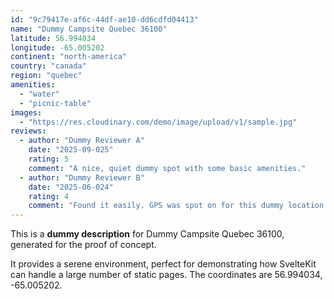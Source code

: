 ```yaml
---
id: "9c79417e-af6c-44df-ae10-dd6cdfd04413"
name: "Dummy Campsite Quebec 36100"
latitude: 56.994034
longitude: -65.005202
continent: "north-america"
country: "canada"
region: "quebec"
amenities:
  - "water"
  - "picnic-table"
images:
  - "https://res.cloudinary.com/demo/image/upload/v1/sample.jpg"
reviews:
  - author: "Dummy Reviewer A"
    date: "2025-09-025"
    rating: 5
    comment: "A nice, quiet dummy spot with some basic amenities."
  - author: "Dummy Reviewer B"
    date: "2025-06-024"
    rating: 4
    comment: "Found it easily. GPS was spot on for this dummy location."
---
```


This is a **dummy description** for Dummy Campsite Quebec 36100, generated for the proof of concept.

It provides a serene environment, perfect for demonstrating how SvelteKit can handle a large number of static pages. The coordinates are 56.994034, -65.005202.
